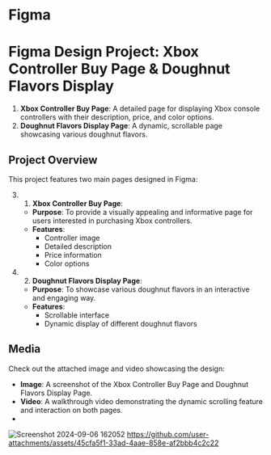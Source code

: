# Figma 
# Figma Design Project: Xbox Controller Buy Page & Doughnut Flavors Display
1. **Xbox Controller Buy Page**: A detailed page for displaying Xbox console controllers with their description, price, and color options.
2. **Doughnut Flavors Display Page**: A dynamic, scrollable page showcasing various doughnut flavors.

## Project Overview
This project features two main pages designed in Figma:

3. 1. **Xbox Controller Buy Page**:
   - **Purpose**: To provide a visually appealing and informative page for users interested in purchasing Xbox controllers.
   - **Features**:
     - Controller image
     - Detailed description
     - Price information
     - Color options

4. 2. **Doughnut Flavors Display Page**:
   - **Purpose**: To showcase various doughnut flavors in an interactive and engaging way.
   - **Features**:
     - Scrollable interface
     - Dynamic display of different doughnut flavors
    
## Media
Check out the attached image and video showcasing the design:

- **Image**: A screenshot of the Xbox Controller Buy Page and Doughnut Flavors Display Page.
- **Video**: A walkthrough video demonstrating the dynamic scrolling feature and interaction on both pages.
- 
![Screenshot 2024-09-06 162052](https://github.com/user-attachments/assets/836284df-b3b6-4556-a711-b3153999ab3d)
https://github.com/user-attachments/assets/45cfa5f1-33ad-4aae-858e-af2bbb4c2c22
